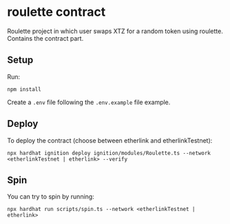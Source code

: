 # roulette contract

Roulette project in which user swaps XTZ for a random token using roulette. Contains the contract part.

## Setup

Run:
```
npm install
```

Create a `.env` file following the `.env.example` file example.

## Deploy

To deploy the contract (choose between etherlink and etherlinkTestnet):
```
npx hardhat ignition deploy ignition/modules/Roulette.ts --network <etherlinkTestnet | etherlink> --verify
```

## Spin

You can try to spin by running:
```
npx hardhat run scripts/spin.ts --network <etherlinkTestnet | etherlink>
```